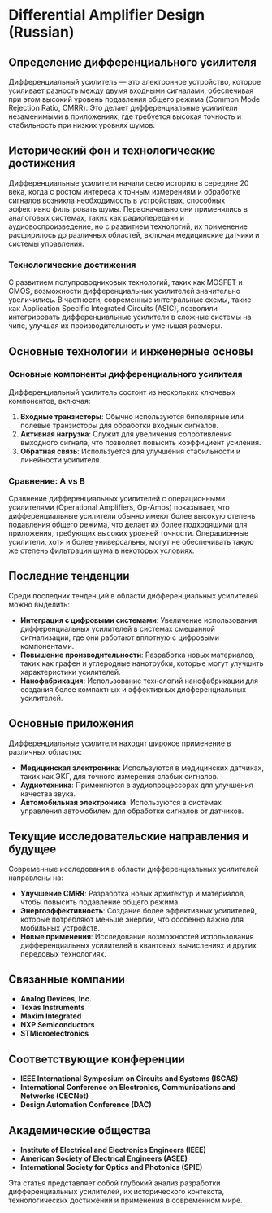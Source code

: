 # Differential Amplifier Design (Russian)

## Определение дифференциального усилителя

Дифференциальный усилитель — это электронное устройство, которое усиливает разность между двумя входными сигналами, обеспечивая при этом высокий уровень подавления общего режима (Common Mode Rejection Ratio, CMRR). Это делает дифференциальные усилители незаменимыми в приложениях, где требуется высокая точность и стабильность при низких уровнях шумов.

## Исторический фон и технологические достижения

Дифференциальные усилители начали свою историю в середине 20 века, когда с ростом интереса к точным измерениям и обработке сигналов возникла необходимость в устройствах, способных эффективно фильтровать шумы. Первоначально они применялись в аналоговых системах, таких как радиопередачи и аудиовоспроизведение, но с развитием технологий, их применение расширилось до различных областей, включая медицинские датчики и системы управления.

### Технологические достижения

С развитием полупроводниковых технологий, таких как MOSFET и CMOS, возможности дифференциальных усилителей значительно увеличились. В частности, современные интегральные схемы, такие как Application Specific Integrated Circuits (ASIC), позволили интегрировать дифференциальные усилители в сложные системы на чипе, улучшая их производительность и уменьшая размеры.

## Основные технологии и инженерные основы

### Основные компоненты дифференциального усилителя

Дифференциальный усилитель состоит из нескольких ключевых компонентов, включая:

1. **Входные транзисторы**: Обычно используются биполярные или полевые транзисторы для обработки входных сигналов.
2. **Активная нагрузка**: Служит для увеличения сопротивления выходного сигнала, что позволяет повысить коэффициент усиления.
3. **Обратная связь**: Используется для улучшения стабильности и линейности усилителя.

### Сравнение: A vs B

Сравнение дифференциальных усилителей с операционными усилителями (Operational Amplifiers, Op-Amps) показывает, что дифференциальные усилители обычно имеют более высокую степень подавления общего режима, что делает их более подходящими для приложения, требующих высоких уровней точности. Операционные усилители, хотя и более универсальны, могут не обеспечивать такую же степень фильтрации шума в некоторых условиях.

## Последние тенденции

Среди последних тенденций в области дифференциальных усилителей можно выделить:

- **Интеграция с цифровыми системами**: Увеличение использования дифференциальных усилителей в системах смешанной сигнализации, где они работают вплотную с цифровыми компонентами.
- **Повышение производительности**: Разработка новых материалов, таких как графен и углеродные нанотрубки, которые могут улучшить характеристики усилителей.
- **Нанофабрикация**: Использование технологий нанофабрикации для создания более компактных и эффективных дифференциальных усилителей.

## Основные приложения

Дифференциальные усилители находят широкое применение в различных областях:

- **Медицинская электроника**: Используются в медицинских датчиках, таких как ЭКГ, для точного измерения слабых сигналов.
- **Аудиотехника**: Применяются в аудиопроцессорах для улучшения качества звука.
- **Автомобильная электроника**: Используются в системах управления автомобилем для обработки сигналов от датчиков.

## Текущие исследовательские направления и будущее

Современные исследования в области дифференциальных усилителей направлены на:

- **Улучшение CMRR**: Разработка новых архитектур и материалов, чтобы повысить подавление общего режима.
- **Энергоэффективность**: Создание более эффективных усилителей, которые потребляют меньше энергии, что особенно важно для мобильных устройств.
- **Новые применения**: Исследование возможностей использования дифференциальных усилителей в квантовых вычислениях и других передовых технологиях.

## Связанные компании

- **Analog Devices, Inc.**
- **Texas Instruments**
- **Maxim Integrated**
- **NXP Semiconductors**
- **STMicroelectronics**

## Соответствующие конференции

- **IEEE International Symposium on Circuits and Systems (ISCAS)**
- **International Conference on Electronics, Communications and Networks (CECNet)**
- **Design Automation Conference (DAC)**

## Академические общества

- **Institute of Electrical and Electronics Engineers (IEEE)**
- **American Society of Electrical Engineers (ASEE)**
- **International Society for Optics and Photonics (SPIE)**

Эта статья представляет собой глубокий анализ разработки дифференциальных усилителей, их исторического контекста, технологических достижений и применения в современном мире.